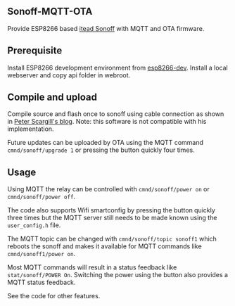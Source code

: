 ## Sonoff-MQTT-OTA
Provide ESP8266 based [itead Sonoff](https://www.itead.cc/sonoff-wifi-wireless-switch.html) with MQTT and OTA firmware.
## Prerequisite
Install ESP8266 development environment from [esp8266-dev](https://github.com/nqd/esp8266-dev).
Install a local webserver and copy api folder in webroot.
## Compile and upload
Compile source and flash once to sonoff using cable connection as shown in [Peter Scargill's blog](http://tech.scargill.net/itead-slampher-and-sonoff). Note: this software is not compatible with his implementation.

Future updates can be uploaded by OTA using the MQTT command ```cmnd/sonoff/upgrade 1``` or pressing the button quickly four times.
## Usage
Using MQTT the relay can be controlled with ```cmnd/sonoff/power on``` or ```cmnd/sonoff/power off```.

The code also supports Wifi smartconfig by pressing the button quickly three times but the MQTT server still needs to be made known using the ```user_config.h``` file.

The MQTT topic can be changed with ```cmnd/sonoff/topic sonoff1``` which reboots the sonoff and makes it available for MQTT commands like ```cmnd/sonoff1/power on```.

Most MQTT commands will result in a status feedback like ```stat/sonoff/POWER On```. Switching the power using the button also provides a MQTT status feedback.

See the code for other features.
